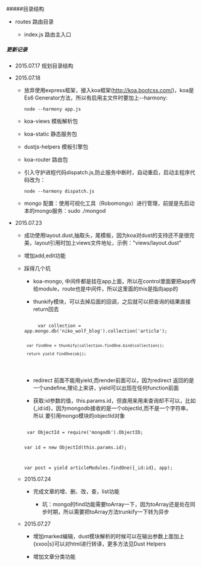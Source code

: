 #####目录结构

- routes 路由目录

    - index.js 路由主入口

##### 更新记录

- 2015.07.17 规划目录结构


- 2015.07.18 

    - 放弃使用express框架，接入koa框架(http://koa.bootcss.com/)，koa是Es6 Generator方法，所以有启用主文件时要加上--harmony: 
    
    	<code>node --harmony app.js</code>
    	
    	
    - koa-views 模板解析包
    	
    - koa-static 静态服务包
    	
    - dustjs-helpers 模板引擎包
    	
    - koa-router 路由包
    	
    - 引入守护进程代码dispatch.js,防止服务中断时，自动重启，启动主程序代码改为：
    
    	<code>node --harmony dispatch.js</code>
    	
    - mongo 配置：使用可视化工具（Robomongo）进行管理，前提是先启动本的mongo服务：sudo ./mongod
    
- 2015.07.23
    
    - 成功使用layout.dust,抽取头，尾模板，因为koa对dust的支持还不是很完美，layout引用时加上views文件地址，示例："views/layout.dust"
    
    - 增加add,edit功能 
    
    - 踩得几个坑
       
       - koa-mongo, 中间件都是挂在app上面，所以在control里面要把app传给module，route也是中间件，所以这里面的this是指向app的
      
       - thunkify模块，可以去掉后面的回调，之后就可以把查询的结果直接return回去
       
       <code>
           var collection = app.mongo.db('niko_wolf_blog').collection('article');
           
           var findOne = thunkify(collection.findOne.bind(collection));
       
           return yield findOne(obj);
       </code>
       
       - redirect 前面不能用yield,而render前面可以，因为redirect 返回的是一个undefine,理论上来讲，yield可以出现在任何function前面
       
       - 获取:id参数的值，this.params.id，但直用来用来查询却不可以，比如{_id:id}，因为mongodb接收的是一个objectId,而不是一个字符串，所以
       要引用mongo模块的objectId对象
       
       <code>
       var ObjectId = require('mongodb').ObjectID;
       
       var id = new ObjectId(this.params.id);
       
       var post = yield articleModules.findOne({_id:id}, app);
       </code>
       
    - 2015.07.24
    
      - 完成文章的增、删、改，查，list功能
      
        - 坑：mongo的find功能需要toArray一下，因为toArray还是处在同步时期，所以需要把toArray方法trunkify一下转为异步
      
    - 2015.07.27 
    
       - 增加marked编辑，dust模块解析的时候可以在输出参数上面加上{xxoo|s}可以对html进行转译，更多方法见Dust Helpers
       
       - 增加文章分类功能
